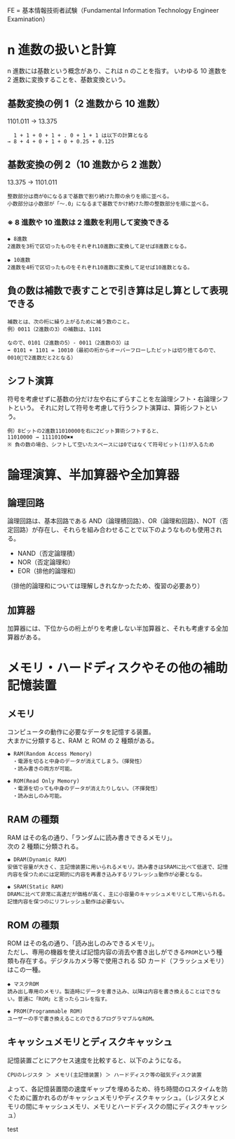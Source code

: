 FE = 基本情報技術者試験（Fundamental Information Technology Engineer Examination）

# n 進数の扱いと計算

n 進数には基数という概念があり、これは n のことを指す。
いわゆる 10 進数を 2 進数に変換することを、基数変換という。

## 基数変換の例 1（2 進数から 10 進数）

1101.011 → 13.375

```
  1 + 1 + 0 + 1 + . 0 + 1 + 1 は以下の計算となる
→ 8 + 4 + 0 + 1 + 0 + 0.25 + 0.125
```

## 基数変換の例 2（10 進数から 2 進数）

13.375 → 1101.011

```
整数部分は商が0になるまで基数で割り続けた際の余りを順に並べる。
小数部分は小数部が「〜.0」になるまで基数でかけ続けた際の整数部分を順に並べる。
```

### ※ 8 進数や 10 進数は 2 進数を利用して変換できる

```
◆ 8進数
2進数を3桁で区切ったものをそれぞれ10進数に変換して足せば8進数となる。

◆ 10進数
2進数を4桁で区切ったものをそれぞれ10進数に変換して足せば10進数となる。
```

## 負の数は補数で表すことで引き算は足し算として表現できる

```
補数とは、次の桁に繰り上がるために補う数のこと。
例）0011（2進数の3）の補数は、1101

なので、0101（2進数の5）- 0011（2進数の3）は
➡︎ 0101 + 1101 = 10010（最初の桁からオーバーフローしたビットは切り捨てるので、0010で2進数だと2となる）
```

## シフト演算

符号を考慮せずに基数の分だけ左や右にずらすことを左論理シフト・右論理シフトという。
それに対して符号を考慮して行うシフト演算は、算術シフトという。

```
例）8ビットの2進数11010000を右に2ビット算術シフトすると、
11010000 → 11110100✖︎✖︎
※ 負の数の場合、シフトして空いたスペースには0ではなくて符号ビット(1)が入るため
```

# 論理演算、半加算器や全加算器

## 論理回路

論理回路は、基本回路である AND（論理積回路）、OR（論理和回路）、NOT（否定回路）が存在し、それらを組み合わせることで以下のようなものも使用される。

- NAND（否定論理積）
- NOR（否定論理和）
- EOR（排他的論理和）

（排他的論理和については理解しきれなかったため、復習の必要あり）

## 加算器

加算器には、下位からの桁上がりを考慮しない半加算器と、それも考慮する全加算器がある。

# メモリ・ハードディスクやその他の補助記憶装置

## メモリ

コンピュータの動作に必要なデータを記憶する装置。  
大まかに分類すると、RAM と ROM の 2 種類がある。

```
◆ RAM(Random Access Memory)
　・電源を切ると中身のデータが消えてしまう。（揮発性）
　・読み書きの両方が可能。

◆ ROM(Read Only Memory)
　・電源を切っても中身のデータが消えたりしない。（不揮発性）
　・読み出しのみ可能。
```

## RAM の種類

RAM はその名の通り、「ランダムに読み書きできるメモリ」。  
次の 2 種類に分類される。

```
◆ DRAM(Dynamic RAM)
安価で容量が大きく、主記憶装置に用いられるメモリ。読み書きはSRAMに比べて低速で、記憶内容を保つためには定期的に内容を再書き込みするリフレッシュ動作が必要となる。

◆ SRAM(Static RAM)
DRAMに比べて非常に高速だが価格が高く、主に小容量のキャッシュメモリとして用いられる。記憶内容を保つのにリフレッシュ動作は必要ない。
```

## ROM の種類

ROM はその名の通り、「読み出しのみできるメモリ」。  
ただし、専用の機器を使えば記憶内容の消去や書き出しができる`PROM`という種類も存在する。デジタルカメラ等で使用される SD カード（フラッシュメモリ）はこの一種。

```
◆ マスクROM
読み出し専用のメモリ。製造時にデータを書き込み、以降は内容を書き換えることはできない。普通に「ROM」と言ったらコレを指す。

◆ PROM(Programmable ROM)
ユーザーの手で書き換えることのできるプログラマブルなROM。
```

## キャッシュメモリとディスクキャッシュ

記憶装置ごとにアクセス速度を比較すると、以下のようになる。

```
CPUのレジスタ ＞ メモリ(主記憶装置) ＞ ハードディスク等の磁気ディスク装置
```

よって、各記憶装置間の速度ギャップを埋めるため、待ち時間のロスタイムを防ぐために置かれるのがキャッシュメモリやディスクキャッシュ。（レジスタとメモリの間にキャッシュメモリ、メモリとハードディスクの間にディスクキャッシュ）

test
